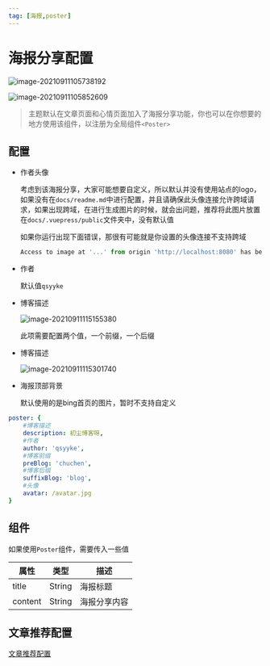 ```yaml
---
tag: [海报,poster]
---
```




# 海报分享配置

![image-20210911105738192](https://ooszy.cco.vin/img/blog-note/image-20210911105738192.png?x-oss-process=style/pictureProcess1)

![image-20210911105852609](https://ooszy.cco.vin/img/blog-note/image-20210911105852609.png?x-oss-process=style/pictureProcess1)

> 主题默认在文章页面和心情页面加入了海报分享功能，你也可以在你想要的地方使用该组件，以注册为全局组件`<Poster>`





## 配置

- 作者头像

    考虑到该海报分享，大家可能想要自定义，所以默认并没有使用站点的logo，如果没有在`docs/readme.md`中进行配置，并且请确保此头像连接允许跨域请求，如果出现跨域，在进行生成图片的时候，就会出问题，推荐将此图片放置在`docs/.vuepress/public`文件夹中，没有默认值

    如果你运行出现下面错误，那很有可能就是你设置的头像连接不支持跨域

    ```js
    Access to image at '...' from origin 'http://localhost:8080' has been blocked by CORS policy: No 'Access-Control-Allow-Origin' header is present on the requested resource.
    ```

    

- 作者

    默认值`qsyyke`

- 博客描述

    ![image-20210911115155380](https://ooszy.cco.vin/img/blog-note/image-20210911115155380.png?x-oss-process=style/pictureProcess1)

    此项需要配置两个值，一个前缀，一个后缀

- 博客描述

    ![image-20210911115301740](https://ooszy.cco.vin/img/blog-note/image-20210911115301740.png?x-oss-process=style/pictureProcess1)
    
- 海报顶部背景

    默认使用的是bing首页的图片，暂时不支持自定义



```yaml
poster: {
	#博客描述
    description: 初尘博客呀,
    #作者
    author: 'qsyyke',
    #博客前缀
    preBlog: 'chuchen',
    #博客后缀
    suffixBlog: 'blog',
    #头像
    avatar: /avatar.jpg
}
```



## 组件

如果使用`Poster`组件，需要传入一些值

| 属性    | 类型   | 描述         |
| ------- | ------ | ------------ |
| title   | String | 海报标题     |
| content | String | 海报分享内容 |



## 文章推荐配置

[文章推荐配置](./recommend.md)